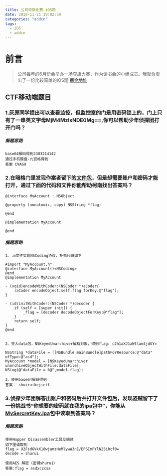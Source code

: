 ```yaml
---
title: 公司夺旗比赛-iOS题
date: 2018-11-21 19:02:59
categories: "addcn"
tags:
  - iOS
  - addcn
---
```


# 前言 
> 公司每年的6月份会举办一场夺旗大赛，作为读书会的小组成员。我就负责出了一份比较简单的iOS题
[掘金地址](https://juejin.im/post/5bf4b76af265da61602c8ddd)

##  CTF移动端题目

### 1.灰原同学提出可以查看监控，但监控室的门是用密码锁上的，门上只有了一串英文字母MjM4MzIxNDE0Mg==,你可以帮助少年侦探团打开门吗？

##### 解题思路
```
base64解码得到2383214142 
通过手机键盘-九宫格得到
答案 CVAGH
```

### 2.在暗格门里发现作案者留下的[文件包](https://pan.baidu.com/s/1nxddHhFBr8BjTJkoZn5a-w)，但是却需要账户和密码才能打开，通过下面的代码和文件你能帮助柯南找出答案吗？


```
@interface MyAccount : NSObject 

@property (nonatomic, copy) NSString *flag;

@end

@implementation MyAccount

@end
```
##### 解题思路

```
1、.m文件实现NSCoding协议，补充代码如下

#import "MyAccount.h"
@interface MyAccount()<NSCoding>
@end
@implementation MyAccount

- (void)encodeWithCoder:(NSCoder *)aCoder{
    [aCoder encodeObject:self.flag forKey:@"flag"];
}

- (id)initWithCoder:(NSCoder *)decoder {
    if (self = [super init]) {
        _flag = [decoder decodeObjectForKey:@"flag"];
    }
    return self;
}
@end


2、导入data包，NSKeyedUnarchiver解档对象，得到flag: c2h1aXJ1aWtlamljdGY=

NSString *dataFile = [[NSBundle mainBundle]pathForResource:@"data" ofType:@"asd"];
MyAccount *model = [NSKeyedUnarchiver unarchiveObjectWithFile:dataFile];
NSLog(@"dataFile = %@",model.flag);

3、使用base64解码得到
答案： shuiruikejictf
```

### 3.侦探少年团解答出账户和密码后并打开文件包后，发现盗贼留下了一份挑战书“你想要的密码就在我的ipa包中”，你能从[MySercretKey.ipa](https://pan.baidu.com/s/1YiNuM3bLXj4-C_2jUsU9Gw)包中读取到答案吗？


##### 解题思路
```
使用Hopper Disassembler工具反编译
如下图读取到
flag = U2FsdGVkX18wjamzHeMlywW3nE/EPSImPYlN25ihcf0=
decode = shurui

使用AES 解密（密钥shurui）
答案:flag = asdxczcsa
